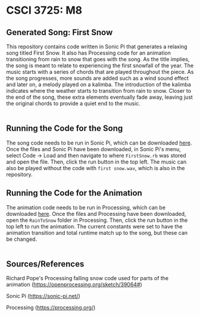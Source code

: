 # CSCI 3725: M8

## Generated Song: First Snow
This repository contains code written in Sonic Pi that generates a relaxing song titled First Snow. It also has Processing code for an animation transitioning from rain to snow that goes with the song. As the title implies, the song is meant to relate to experiencing the first snowfall of the year. The music starts with a series of chords that are played throughout the piece. As the song progresses, more sounds are added such as a wind sound effect and later on, a melody played on a kalimba. The introduction of the kalimba indicates where the weather starts to transition from rain to snow. Closer to the end of the song, these extra elements eventually fade away, leaving just the original chords to provide a quiet end to the music.
<br />
<br />

## Running the Code for the Song
The song code needs to be run in Sonic Pi, which can be downloaded [here](https://sonic-pi.net/). Once the files and Sonic Pi have been downloaded, in Sonic Pi's menu, select Code -> Load and then navigate to where `FirstSnow.rb` was stored and open the file. Then, click the run button in the top left. The music can also be played without the code with `first snow.wav`, which is also in the repository.

## Running the Code for the Animation
The animation code needs to be run in Processing, which can be downloaded [here](https://processing.org/). Once the files and Processing have been downloaded, open the `RainToSnow` folder in Processing. Then, click the run button in the top left to run the animation. The current constants were set to have the animation transition and total runtime match up to the song, but these can be changed.
<br />
<br />

## Sources/References
Richard Pope's Processing falling snow code used for parts of the animation (https://openprocessing.org/sketch/39064#)

Sonic Pi (https://sonic-pi.net/)

Processing (https://processing.org/)
